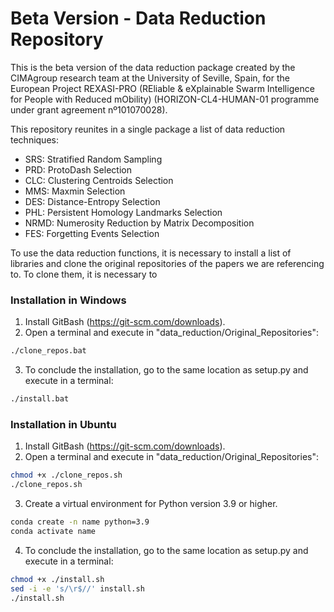 # Beta Version - Data Reduction Repository

This is the beta version of the data reduction package created by the CIMAgroup research team at the University of Seville, Spain, for the European Project REXASI-PRO (REliable & eXplainable Swarm Intelligence for People with Reduced mObility) (HORIZON-CL4-HUMAN-01 programme under grant agreement nº101070028).

This repository reunites in a single package a list of data reduction techniques:

- SRS: Stratified Random Sampling
- PRD: ProtoDash Selection
- CLC: Clustering Centroids Selection
- MMS: Maxmin Selection
- DES: Distance-Entropy Selection
- PHL: Persistent Homology Landmarks Selection
- NRMD: Numerosity Reduction by Matrix Decomposition
- FES: Forgetting Events Selection

To use the data reduction functions, it is necessary to install a list of libraries and clone the original repositories of the papers we are referencing to. To clone them, it is necessary to 

### Installation in Windows

1. Install GitBash (https://git-scm.com/downloads).
2. Open a terminal and execute in "data_reduction/Original_Repositories":

```bash
./clone_repos.bat
```
3. To conclude the installation, go to the same location as setup.py and execute in a terminal: 

```bash
./install.bat
```

### Installation in Ubuntu

1. Install GitBash (https://git-scm.com/downloads).
2. Open a terminal and execute in "data_reduction/Original_Repositories":

```bash
chmod +x ./clone_repos.sh
./clone_repos.sh
```

3. Create a virtual environment for Python version 3.9 or higher.

```bash
conda create -n name python=3.9
conda activate name
```

4. To conclude the installation, go to the same location as setup.py and execute in a terminal: 

```bash
chmod +x ./install.sh
sed -i -e 's/\r$//' install.sh
./install.sh
```
